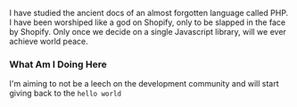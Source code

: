 I have studied the ancient docs of an almost forgotten language called PHP. 
I have been worshiped like a god on Shopify, only to be slapped in the face by Shopify.
Only once we decide on a single Javascript library, will we ever achieve world peace.

### What Am I Doing Here
I'm aiming to not be a leech on the development community and will start giving back to the `hello world`
